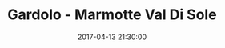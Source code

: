 ---
title: Gardolo - Marmotte Val Di Sole
date: 2017-04-13 21:30:00
squadra-a: Marmotte Val Di Sole
punteggio-a: 64
squadra-b: Bc Gardolo
punteggio-b: 47
partite/squadra: promozione-16-17
luogo: Centro Sportivo Trento Nord
categoria: promozione
---
